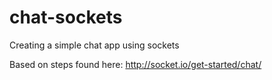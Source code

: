 chat-sockets
============

Creating a simple chat app using sockets

Based on steps found here: http://socket.io/get-started/chat/
